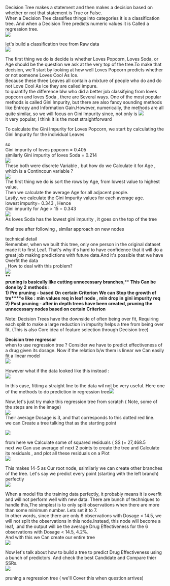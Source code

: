 Decision Tree makes a statement and then makes a decision based on whether or not that statement is True or False.  
When a Decision Tree classifies things into categories it is a classification tree. And when a Decision Tree predicts numeric values it is Called a regression tree.  
![](file:///C:\Users\abhis\AppData\Local\Packages\SAMSUNGELECTRONICSCoLtd.SamsungNotes_wyx1vj98g3asy\TempState\19@files_250318_180838_789_638856180435861082.jpg)  
  
  
let's build a classification tree from Raw data  
![](file:///C:\Users\abhis\AppData\Local\Packages\SAMSUNGELECTRONICSCoLtd.SamsungNotes_wyx1vj98g3asy\TempState\20@paste_250318_181051_499_638856180437710902.jpg)  
  
  
The first thing we do is decide is whether Loves Popcorn, Loves Soda, or Age should be the question we ask at the very top of the tree.To make that decision, we'll start by looking at how well Loves Popcorn predicts whether or not someone Loves Cool As Ice.  
Because these three Leaves all contain a mixture of people who do and do not Love Cool As Ice they are called impure.  
to quantify the difference blw who did a better job classifying from loves popcorn and loves Soda , there are Several ways. One of the most popular methods is called Gini Impurity, but there are also fancy sounding methods like Entropy and Information Gain.However, numerically, the methods are all quite similar, so we will focus on Gini Impurity since, not only is ![](file:///C:\Users\abhis\AppData\Local\Packages\SAMSUNGELECTRONICSCoLtd.SamsungNotes_wyx1vj98g3asy\TempState\78@paste_250318_182245_976_638856180438615383.jpg)  
it very popular, I think it is the most straightforward  
  
To calculate the Gini Impurity for Loves Popcorn, we start by calculating the Gini Impurity for the individual Leaves  
  
so  
Gini impurity of loves popcorn = 0.405  
similarly Gini impurity of loves Soda = 0.214  
![](file:///C:\Users\abhis\AppData\Local\Packages\SAMSUNGELECTRONICSCoLtd.SamsungNotes_wyx1vj98g3asy\TempState\79@files_250318_182948_571_638856180439890981.jpg)  
These both were discrete Variable , but how do we Calculate it for Age , which is a Contincoun variable ?  
![](file:///C:\Users\abhis\AppData\Local\Packages\SAMSUNGELECTRONICSCoLtd.SamsungNotes_wyx1vj98g3asy\TempState\84@20250318_183238_638856180441192781.jpg)  
The first thing we do is sort the rows by Age, from lowest value to highest value,  
Then we calculate the average Age for all adjacent people.  
Lastly, we calculate the Gini Impurity values for each average age.  
lowest impurity= 0.343 , Hence  
Gini impurity for Age > 15 = 0.343  
![](file:///C:\Users\abhis\AppData\Local\Packages\SAMSUNGELECTRONICSCoLtd.SamsungNotes_wyx1vj98g3asy\TempState\82@paste_250602_121547_213_638856180442327599.jpg)  
As loves Soda has the lowest gini impurity , it goes on the top of the tree  
  
final tree after following , similar approach on new nodes  
  
  
  
technical detail  
Remember, when we built this tree, only one person in the original dataset made it to first Leaf. That's why it's hard to have confidence that it will do a great job making predictions with future data.And it's possible that we have Overfit the data  
, How to deal with this problem?  
**![](file:///C:\Users\abhis\AppData\Local\Packages\SAMSUNGELECTRONICSCoLtd.SamsungNotes_wyx1vj98g3asy\TempState\100@files_250602_121621_924_638856180443588434.jpg)  
**  
**pruning** **is basically** **like cutting** **unnecessary** **branches****,** **This Can be done by 2** **methods** **:**  
**1)** **Pre** **pruning** **-** **based** **On** **certain** **Criterion** **We can Stop the growth of tre****e** **like** **:** **min** **values** **req** **in leaf** **node** **,** **min drop in** **gini impurity** **req**  
**2) Post pruning - after in depth trees have been created, pruning the unnecessary nodes based on certain Criterion**  
  
Note: Decision Trees have the downside of often being over fit, Requiring each split to make a large reduction in impurity helps a tree from being over fit. (This is also Core idea of feature selection through Decision tree)  
  
**Decision tree** **regressor**  
when to use regression tree ? Consider we have to predict effectiveness of a drug given its dosage. Now if the relation b/w them is linear we Can easily fit a linear model  
![](file:///C:\Users\abhis\AppData\Local\Packages\SAMSUNGELECTRONICSCoLtd.SamsungNotes_wyx1vj98g3asy\TempState\48@paste_250319_015457_178_638856180444860263.jpg)  
  
  
  
  
However what if the data looked like this instead :  
![](file:///C:\Users\abhis\AppData\Local\Packages\SAMSUNGELECTRONICSCoLtd.SamsungNotes_wyx1vj98g3asy\TempState\74@files_250319_015608_406_638856180446087239.jpg)  
  
  
In this case, fitting a straight line to the data wil not be very useful. Here one of the methods to do prediction in regression tree![](file:///C:\Users\abhis\AppData\Local\Packages\SAMSUNGELECTRONICSCoLtd.SamsungNotes_wyx1vj98g3asy\TempState\75@paste_250319_020007_477_638856180447516383.jpg)  
  
  
Now, let's just try make this regression tree from scratch ( Note, some of the steps are in the image)  
![](file:///C:\Users\abhis\AppData\Local\Packages\SAMSUNGELECTRONICSCoLtd.SamsungNotes_wyx1vj98g3asy\TempState\76@files_250319_020325_411_638856180448697578.jpg)  
Their average Dosage is 3, and that corresponds to this dotted red line.  
we can Create a tree talking that as the starting point  
  
  
  
![](file:///C:\Users\abhis\AppData\Local\Packages\SAMSUNGELECTRONICSCoLtd.SamsungNotes_wyx1vj98g3asy\TempState\80@files_250319_020713_706_638856180450075070.jpg)  
  
from here we Calculate some of squared residuals ( SS )= 27,468.5  
next we Can use average of next 2 points to create the tree and Calculate its residuals , and plot all these residuals on a Plot  
![](file:///C:\Users\abhis\AppData\Local\Packages\SAMSUNGELECTRONICSCoLtd.SamsungNotes_wyx1vj98g3asy\TempState\86@20250319_021322_638856180451194000.jpg)  
  
This makes 14-5 as Our root node, ssimilarly we can create other branches of the tree. Let's say we predict every point (starting with the left branch) perfectly  
![](file:///C:\Users\abhis\AppData\Local\Packages\SAMSUNGELECTRONICSCoLtd.SamsungNotes_wyx1vj98g3asy\TempState\87@files_250319_021832_899_638856180452472387.jpg)  
  
When a model fits the training data perfectly, it probably means it is overfit and will not perform well with new data. There are bunch of techniques to handle this,The simplest is to only split observations when there are more than some minimum number. Lets set it to 7.  
In other words, since there are only 6 observations with Dosage < 14.5, we will not split the observations in this node.Instead, this node will become a leaf, .and the output will be the average Drug Effectiveness for the 6 observations with Dosage < 14.5, 4.2%.  
And with this we Can create our entire tree  
![](file:///C:\Users\abhis\AppData\Local\Packages\SAMSUNGELECTRONICSCoLtd.SamsungNotes_wyx1vj98g3asy\TempState\75@paste_250319_020007_477_638856180453719986.jpg)  
  
Now let's talk about how to build a tree to predict Drug Effectiveness using a bunch of predictors. And check the best Candidate and Compare thier SSRs.  
![](file:///C:\Users\abhis\AppData\Local\Packages\SAMSUNGELECTRONICSCoLtd.SamsungNotes_wyx1vj98g3asy\TempState\92@paste_250319_022910_732_638856180454884237.jpg)  
  
pruning a regression tree ( we'll Cover this when question arrives)